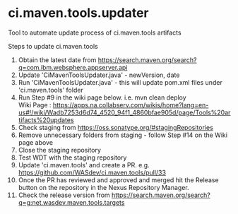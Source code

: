 # ci.maven.tools.updater
Tool to automate update process of ci.maven.tools artifacts

Steps to update ci.maven.tools

1. Obtain the latest date from https://search.maven.org/search?q=com.ibm.websphere.appserver.api
2. Update 'CiMavenToolsUpdater.java' - newVersion, date
3. Run 'CiMavenToolsUpdater.java' - this will update pom.xml files under 'ci.maven.tools' folder
4. Run Step #9 in the wiki page below. i.e. mvn clean deploy  
   Wiki Page : https://apps.na.collabserv.com/wikis/home?lang=en-us#!/wiki/Wadb7253d6d74_4520_94f1_4860bfae905d/page/Tools%20artifacts%20updates
5. Check staging from https://oss.sonatype.org/#stagingRepositories
6. Remove unnecessary folders from staging - follow Step #14 on the Wiki page above
7. Close the staging repository
8. Test WDT with the staging repository
9. Update 'ci.maven.tools' and create a PR. e.g. https://github.com/WASdev/ci.maven.tools/pull/33
10. Once the PR has reviewed and approved and merged hit the Release button on the repository in the Nexus Repository Manager.
11. Check the release version from https://search.maven.org/search?q=g:net.wasdev.maven.tools.targets

